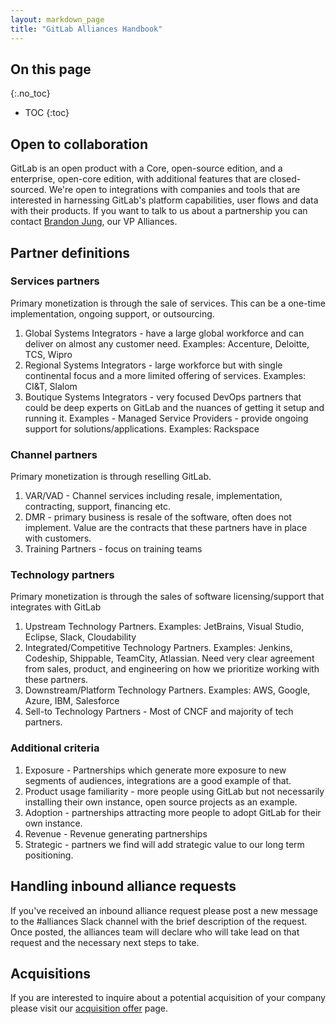 ```yaml
---
layout: markdown_page
title: "GitLab Alliances Handbook"
---
```


## On this page
{:.no_toc}

- TOC
{:toc}

## Open to collaboration

GitLab is an open product with a Core, open-source edition, and a enterprise, open-core edition, with additional features that are closed-sourced. We're open to integrations with companies and tools that are interested in harnessing GitLab's platform capabilities, user flows and data with their products. If you want to talk to us about a partnership you can contact [Brandon Jung](mailto:bjung@gitlab.com/index.html.md), our VP Alliances.


## Partner definitions

### Services partners

Primary monetization is through the sale of services.  This can be a one-time implementation, ongoing support, or outsourcing.
1. Global Systems Integrators - have a large global workforce and can deliver on almost any customer need. Examples: Accenture, Deloitte, TCS, Wipro
1. Regional Systems Integrators - large workforce but with single continental focus and a more limited offering of services. Examples: CI&T, Slalom
1. Boutique Systems Integrators - very focused DevOps partners that could be deep experts on GitLab and the nuances of getting it setup and running it. Examples - Managed Service Providers - provide ongoing support for solutions/applications. Examples: Rackspace

### Channel partners

Primary monetization is through reselling GitLab.
1. VAR/VAD - Channel services including resale, implementation, contracting, support, financing etc.
1. DMR -  primary business is resale of the software, often does not implement.  Value are the contracts that these partners have in place with customers.
1. Training Partners - focus on training teams

### Technology partners

Primary monetization is through the sales of software licensing/support that integrates with GitLab
1. Upstream Technology Partners. Examples: JetBrains, Visual Studio, Eclipse, Slack, Cloudability
1. Integrated/Competitive Technology Partners. Examples: Jenkins, Codeship, Shippable, TeamCity, Atlassian. Need very clear agreement from sales, product, and engineering on how we prioritize working with these partners.  
1. Downstream/Platform Technology Partners. Examples: AWS, Google, Azure, IBM, Salesforce
1. Sell-to Technology Partners - Most of CNCF and majority of tech partners.

### Additional criteria

1. Exposure - Partnerships which generate more exposure to new segments of audiences, integrations are a good example of that.
1. Product usage familiarity - more people using GitLab but not necessarily installing their own instance, open source projects as an example.
1. Adoption - partnerships attracting more people to adopt GitLab for their own instance.
1. Revenue - Revenue generating partnerships
1. Strategic - partners we find will add strategic value to our long term positioning.


## Handling inbound alliance requests

If you've received an inbound alliance request please post a new message to the #alliances Slack channel with the brief description of the request. Once posted, the alliances team will declare who will take lead on that request and the necessary next steps to take.


## Acquisitions

If you are interested to inquire about a potential acquisition of your company please visit our [acquisition offer](https://github.com/daijapan/test/tree/master/alliances/acquisition-offer/index.html.md) page.

